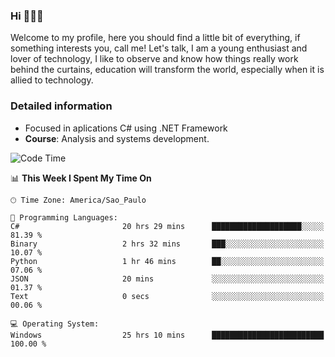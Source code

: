 


### Hi 🙋🏽‍♂️

Welcome to my profile, here you should find a little bit of everything, if something interests you, call me! Let's talk,
I am a young enthusiast and lover of technology, I like to observe and know how things really work behind the curtains, 
education will transform the world, especially when it is allied to technology.

### Detailed information
* Focused in aplications C# using .NET Framework
* **Course**: Analysis and systems development.

<!--START_SECTION:waka-->
![Code Time](http://img.shields.io/badge/Code%20Time-728%20hrs%2024%20mins-blue)

📊 **This Week I Spent My Time On** 

```text
🕑︎ Time Zone: America/Sao_Paulo

💬 Programming Languages: 
C#                       20 hrs 29 mins      ████████████████████░░░░░   81.39 % 
Binary                   2 hrs 32 mins       ███░░░░░░░░░░░░░░░░░░░░░░   10.07 % 
Python                   1 hr 46 mins        ██░░░░░░░░░░░░░░░░░░░░░░░   07.06 % 
JSON                     20 mins             ░░░░░░░░░░░░░░░░░░░░░░░░░   01.37 % 
Text                     0 secs              ░░░░░░░░░░░░░░░░░░░░░░░░░   00.06 % 

💻 Operating System: 
Windows                  25 hrs 10 mins      █████████████████████████   100.00 % 
```


<!--END_SECTION:waka-->


